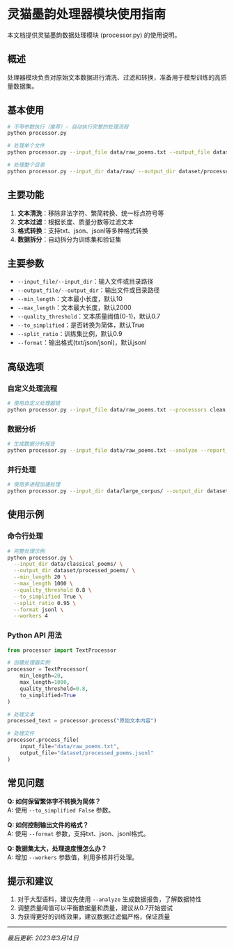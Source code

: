 # 灵猫墨韵处理器模块使用指南

本文档提供灵猫墨韵数据处理模块 (processor.py) 的使用说明。

## 概述

处理器模块负责对原始文本数据进行清洗、过滤和转换，准备用于模型训练的高质量数据集。

## 基本使用

```bash
# 不带参数执行（推荐）- 自动执行完整的处理流程
python processor.py

# 处理单个文件
python processor.py --input_file data/raw_poems.txt --output_file dataset/processed_poems.jsonl

# 处理整个目录
python processor.py --input_dir data/raw/ --output_dir dataset/processed/
```

## 主要功能

1. **文本清洗**：移除非法字符、繁简转换、统一标点符号等
2. **文本过滤**：根据长度、质量分数等过滤文本
3. **格式转换**：支持txt、json、jsonl等多种格式转换
4. **数据拆分**：自动拆分为训练集和验证集

## 主要参数

- `--input_file/--input_dir`：输入文件或目录路径
- `--output_file/--output_dir`：输出文件或目录路径
- `--min_length`：文本最小长度，默认10
- `--max_length`：文本最大长度，默认2000
- `--quality_threshold`：文本质量阈值(0-1)，默认0.7
- `--to_simplified`：是否转换为简体，默认True
- `--split_ratio`：训练集比例，默认0.9
- `--format`：输出格式(txt/json/jsonl)，默认jsonl

## 高级选项

### 自定义处理流程

```bash
# 使用自定义处理器链
python processor.py --input_file data/raw_poems.txt --processors clean,deduplicate,normalize,filter --output_file dataset/custom_processed.jsonl
```

### 数据分析

```bash
# 生成数据分析报告
python processor.py --input_file data/raw_poems.txt --analyze --report_file data_report.html
```

### 并行处理

```bash
# 使用多进程加速处理
python processor.py --input_dir data/large_corpus/ --output_dir dataset/processed/ --workers 8
```

## 使用示例

### 命令行处理

```bash
# 完整处理示例
python processor.py \
  --input_dir data/classical_poems/ \
  --output_dir dataset/processed_poems/ \
  --min_length 20 \
  --max_length 1000 \
  --quality_threshold 0.8 \
  --to_simplified True \
  --split_ratio 0.95 \
  --format jsonl \
  --workers 4
```

### Python API 用法

```python
from processor import TextProcessor

# 创建处理器实例
processor = TextProcessor(
    min_length=20,
    max_length=1000,
    quality_threshold=0.8,
    to_simplified=True
)

# 处理文本
processed_text = processor.process("原始文本内容")

# 处理文件
processor.process_file(
    input_file="data/raw_poems.txt",
    output_file="dataset/processed_poems.jsonl"
)
```

## 常见问题

**Q: 如何保留繁体字不转换为简体？**  
A: 使用 `--to_simplified False` 参数。

**Q: 如何控制输出文件的格式？**  
A: 使用 `--format` 参数，支持txt、json、jsonl格式。

**Q: 数据集太大，处理速度慢怎么办？**  
A: 增加 `--workers` 参数值，利用多核并行处理。

## 提示和建议

1. 对于大型语料，建议先使用 `--analyze` 生成数据报告，了解数据特性
2. 调整质量阈值可以平衡数据量和质量，建议从0.7开始尝试
3. 为获得更好的训练效果，建议数据过滤偏严格，保证质量

---

*最后更新: 2023年3月14日*

